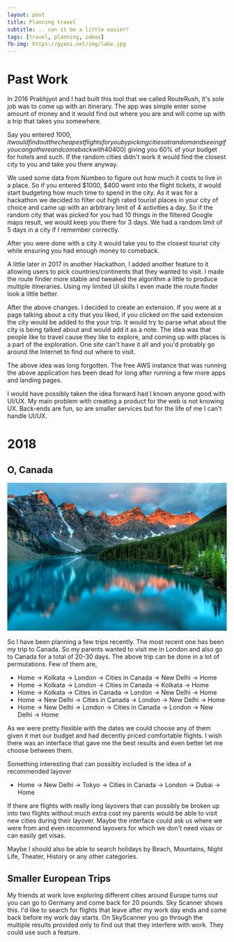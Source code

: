 ```yaml
---
layout: post
title: Planning travel
subtitle: .. can it be a little easier?
tags: [travel, planning, ideas]
fb-img: https://gyani.net/img/lake.jpg
---
```


# Past Work

In 2016 Prabhjyot and I had built this tool that we called RouteRush, it's sole job was to come up with an itinerary. The app was simple
enter some amount of money and it would find out where you are and will come up with a trip that takes you somewhere.

Say you entered $1000, it would find out the cheapest flights for you by picking cities at random and seeing if you can go there and come back with
40% of your flight budget ($400) giving you 60% of your budget for hotels and such. If the random cities didn't work it would find the closest
city to you and take you there anyway.

We used some data from Numbeo to figure out how much it costs to live in a place. So if you entered $1000, $400 went into the flight
tickets, it would start budgeting how much time to spend in the city. As it was for a hackathon we decided to filter out high rated
tourist places in your city of choice and came up with an arbitrary limit of 4 activities a day. So if the random city that was
picked for you had 10 things in the filtered Google maps result, we would keep you there for 3 days. We had a random limit of 5 days in
a city if I remember correctly.

After you were done with a city it would take you to the closest tourist city while ensuring you had enough money to comeback.

A little later in 2017 in another Hackathon, I added another feature to it allowing users to pick countries/continents that they wanted to visit.
I made the route finder more stable and tweaked the algorithm a little to produce multiple itineraries. Using my limited
UI skills I even made the route finder look a little better.

After the above changes. I decided to create an extension. If you were at a page talking about a city that you liked, if you clicked on
the said extension the city would be added to the your trip. It would try to parse what about the city is being talked about and
would add it as a note. The idea was that people like to travel cause they like to explore, and coming up with places is a part
of the exploration. One site can't have it all and you'd probably go around the Internet to find out where to visit.

The above idea was long forgotten. The free AWS instance that was running the above application has been dead for long after running a few
more apps and landing pages.

I would have possibly taken the idea forward had I known anyone good with UI/UX. My main problem with creating a product for the 
web is not knowing UX. Back-ends are fun, so are smaller services but for the life of me I can't handle UI/UX.

# 2018

## O, Canada

![Really looking forward to Lake Louise](/img/lake.jpg)

So I have been planning a few trips recently. The most recent one has been my trip to Canada. So my parents wanted to visit me in London
and also go to Canada for a total of 20-30 days. The above trip can be done in a lot of permutations. Few of them are,

- Home -> Kolkata -> London -> Cities in Canada -> New Delhi -> Home
- Home -> Kolkata -> London -> Cities in Canada -> Kolkata -> Home
- Home -> Kolkata -> Cities in Canada -> London -> New Delhi -> Home
- Home -> New Delhi -> Cities in Canada -> London -> New Delhi -> Home
- Home -> New Delhi -> London -> Cities in Canada -> London -> New Delhi -> Home

As we were pretty flexible with the dates we could choose any of them given it met our budget and had decently priced comfortable flights. I wish
there was an interface that gave me the best results and even better let me choose between them.

Something interesting that can possibly included is the idea of a recommended layover

- Home -> New Delhi -> Tokyo -> Cities in Canada -> London -> Dubai -> Home

If there are flights with really long layovers that can possibly be broken up into two flights without much extra cost
my parents would be able to visit new cities during their layover. Maybe the interface could ask us where we were from and even
recommend layovers for which we don't need visas or can easily get visas.

Maybe I should also be able to search holidays by Beach, Mountains, Night Life, Theater, History or any other categories.

## Smaller European Trips

My friends at work love exploring different cities around Europe turns out you can go to Germany and come back for 20 pounds. Sky Scanner
shows this. I'd like to search for flights that leave after my work day ends and come back before my work day starts. On SkyScanner
you go through the multiple results provided only to find out that they interfere with work. They could use such a feature.


